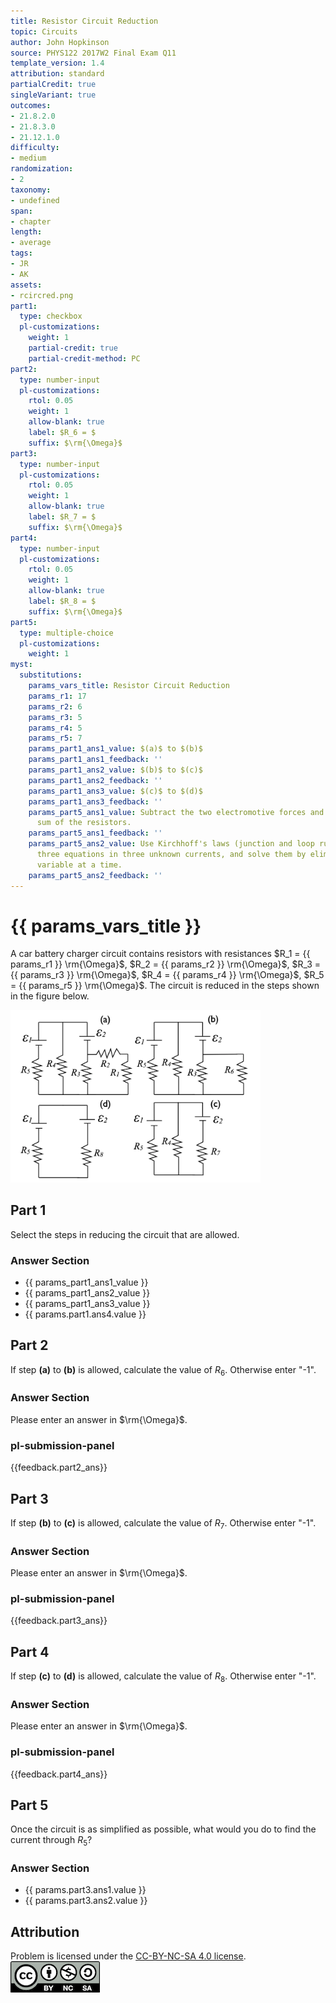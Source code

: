 ```yaml
---
title: Resistor Circuit Reduction
topic: Circuits
author: John Hopkinson
source: PHYS122 2017W2 Final Exam Q11
template_version: 1.4
attribution: standard
partialCredit: true
singleVariant: true
outcomes:
- 21.8.2.0
- 21.8.3.0
- 21.12.1.0
difficulty:
- medium
randomization:
- 2
taxonomy:
- undefined
span:
- chapter
length:
- average
tags:
- JR
- AK
assets:
- rcircred.png
part1:
  type: checkbox
  pl-customizations:
    weight: 1
    partial-credit: true
    partial-credit-method: PC
part2:
  type: number-input
  pl-customizations:
    rtol: 0.05
    weight: 1
    allow-blank: true
    label: $R_6 = $
    suffix: $\rm{\Omega}$
part3:
  type: number-input
  pl-customizations:
    rtol: 0.05
    weight: 1
    allow-blank: true
    label: $R_7 = $
    suffix: $\rm{\Omega}$
part4:
  type: number-input
  pl-customizations:
    rtol: 0.05
    weight: 1
    allow-blank: true
    label: $R_8 = $
    suffix: $\rm{\Omega}$
part5:
  type: multiple-choice
  pl-customizations:
    weight: 1
myst:
  substitutions:
    params_vars_title: Resistor Circuit Reduction
    params_r1: 17
    params_r2: 6
    params_r3: 5
    params_r4: 5
    params_r5: 7
    params_part1_ans1_value: $(a)$ to $(b)$
    params_part1_ans1_feedback: ''
    params_part1_ans2_value: $(b)$ to $(c)$
    params_part1_ans2_feedback: ''
    params_part1_ans3_value: $(c)$ to $(d)$
    params_part1_ans3_feedback: ''
    params_part5_ans1_value: Subtract the two electromotive forces and divide by the
      sum of the resistors.
    params_part5_ans1_feedback: ''
    params_part5_ans2_value: Use Kirchhoff's laws (junction and loop rules) to write
      three equations in three unknown currents, and solve them by eliminating one
      variable at a time.
    params_part5_ans2_feedback: ''
---
```

# {{ params_vars_title }}
A car battery charger circuit contains resistors with resistances $R_1 = {{ params_r1 }} \rm{\Omega}$, $R_2 = {{ params_r2 }} \rm{\Omega}$, $R_3 = {{ params_r3 }} \rm{\Omega}$, $R_4 = {{ params_r4 }} \rm{\Omega}$, $R_5 = {{ params_r5 }} \rm{\Omega}$. The circuit is reduced in the steps shown in the figure below.

<img src="rcircred.png" width=400 alt="Circuit diagrams showing the car battery circuit in a and the steps taken to reduce the circuit from a to b , b to c, and c to d (if that step is allowed).">

## Part 1

Select the steps in reducing the circuit that are allowed.

### Answer Section

- {{ params_part1_ans1_value }}
- {{ params_part1_ans2_value }}
- {{ params_part1_ans3_value }}
- {{ params.part1.ans4.value }}

## Part 2

If step **(a)** to **(b)** is allowed, calculate the value of $R_6$. Otherwise enter "-1".

### Answer Section

Please enter an answer in $\rm{\Omega}$.

### pl-submission-panel

{{feedback.part2_ans}}

## Part 3

If step **(b)** to **(c)** is allowed, calculate the value of $R_7$. Otherwise enter "-1".

### Answer Section

Please enter an answer in $\rm{\Omega}$.

### pl-submission-panel

{{feedback.part3_ans}}

## Part 4

If step **(c)** to **(d)** is allowed, calculate the value of $R_8$. Otherwise enter "-1".

### Answer Section

Please enter an answer in $\rm{\Omega}$.

### pl-submission-panel

{{feedback.part4_ans}}

## Part 5

Once the circuit is as simplified as possible, what would you do to find the current through $R_5$?

### Answer Section

- {{ params.part3.ans1.value }}
- {{ params.part3.ans2.value }}

## Attribution

Problem is licensed under the [CC-BY-NC-SA 4.0 license](https://creativecommons.org/licenses/by-nc-sa/4.0/).<br> ![The Creative Commons 4.0 license requiring attribution-BY, non-commercial-NC, and share-alike-SA license.](https://raw.githubusercontent.com/firasm/bits/master/by-nc-sa.png)